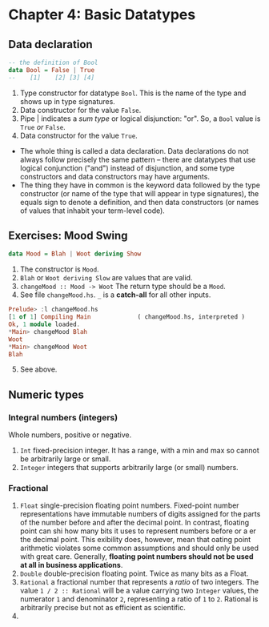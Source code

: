 # Chapter 4: Basic Datatypes
## Data declaration
```haskell
-- the definition of Bool
data Bool = False | True
--    [1]    [2] [3] [4]
```

1. Type constructor for datatype `Bool`. This is the name of the type and shows up in type signatures.
2. Data constructor for the value `False`.
3. Pipe | indicates a *sum type* or logical disjunction: "or". So, a `Bool`
value is `True` *or* `False`.
4. Data constructor for the value `True`.

* The whole thing is called a data declaration. Data declarations do not always follow precisely the same pattern – there are datatypes that use logical conjunction ("and") instead of disjunction, and some type constructors and data constructors may have arguments. 
* The thing they have in common is the keyword data followed by the type constructor (or name of the type that will appear in type signatures), the equals sign to denote a definition, and then data constructors (or names of values that inhabit your term-level code).

## Exercises: Mood Swing
```haskell
data Mood = Blah | Woot deriving Show
```
1. The constructor is `Mood`.
2. `Blah` or `Woot deriving Slow` are values that are valid.
3. `changeMood :: Mood -> Woot` The return type should be a `Mood`.
4. See file `changeMood.hs`. `_` is a **catch-all** for all other inputs.
```haskell
Prelude> :l changeMood.hs 
[1 of 1] Compiling Main             ( changeMood.hs, interpreted )
Ok, 1 module loaded.
*Main> changeMood Blah
Woot
*Main> changeMood Woot
Blah
```
5. See above.

## Numeric types
### Integral numbers (integers)
Whole numbers, positive or negative.
1. `Int` fixed-precision integer. It has a range, with a min and max so cannot be arbitrarily large or small.
2. `Integer` integers that supports arbitrarily large (or small) numbers.

### Fractional
1. `Float` single-precision floating point numbers. Fixed-point number representations have immutable numbers of digits assigned for the parts of the number before and after the decimal point. In contrast, floating point can shi  how many bits it uses to represent numbers before or a er the decimal point. This  exibility does, however, mean that  oating point arithmetic violates some common assumptions and should only be used with great care. Generally, **floating point numbers should not be used at all in business applications**.
2. `Double` double-precision floating point. Twice as many bits as a Float.
3. `Rational` a fractional number that represents a *ratio* of two integers. The value `1 / 2 :: Rational` will be a value carrying two `Integer` values, the numerator `1` and denominator `2`, representing a ratio of `1` to `2`. Rational is arbitrarily precise but not as efficient as scientific.
4. 


